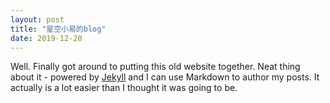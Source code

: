 ```yaml
---
layout: post
title: "星空小易的blog"
date: 2019-12-20
---
```


Well. Finally got around to putting this old website together. Neat thing about it - powered by [Jekyll](http://jekyllrb.com) and I can use Markdown to author my posts. It actually is a lot easier than I thought it was going to be.
